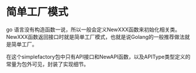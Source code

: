 # 简单工厂模式

go 语言没有构造函数一说，所以一般会定义NewXXX函数来初始化相关类。NewXXX函数返回接口时就是简单工厂模式，也就是说Golang的一般推荐做法就是简单工厂。

在这个simplefactory包中只有API接口和NewAPI函数，以及APIType类型定义的常量为包外可见，封装了实现细节。
